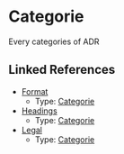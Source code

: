 # Categorie

Every categories of ADR


## Linked References

* [Format](format.md)
  * Type: [Categorie](categorie.md)
* [Headings](headings.md)
  * Type: [Categorie](categorie.md)
* [Legal](legal.md)
  * Type: [Categorie](categorie.md)
